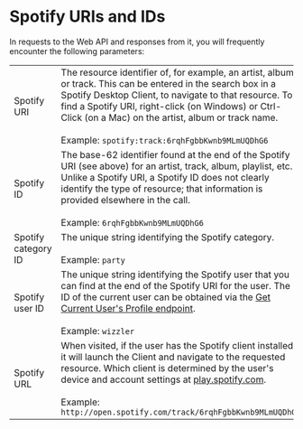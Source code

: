# Spotify URIs and IDs

In requests to the Web API and responses from it, you will frequently encounter the following parameters:

|                     |                                                                                                                                                                                                                                                                                                                                            |
| ------------------- | ------------------------------------------------------------------------------------------------------------------------------------------------------------------------------------------------------------------------------------------------------------------------------------------------------------------------------------------ |
| Spotify URI         | The resource identifier of, for example, an artist, album or track. This can be entered in the search box in a Spotify Desktop Client, to navigate to that resource. To find a Spotify URI, right-click (on Windows) or Ctrl-Click (on a Mac) on the artist, album or track name. <br><br> Example: `spotify:track:6rqhFgbbKwnb9MLmUQDhG6` |
| Spotify ID          | The base-62 identifier found at the end of the Spotify URI (see above) for an artist, track, album, playlist, etc. Unlike a Spotify URI, a Spotify ID does not clearly identify the type of resource; that information is provided elsewhere in the call. <br><br> Example: `6rqhFgbbKwnb9MLmUQDhG6`                                       |
| Spotify category ID | The unique string identifying the Spotify category. <br><br> Example: `party`                                                                                                                                                                                                                                                              |
| Spotify user ID     | The unique string identifying the Spotify user that you can find at the end of the Spotify URI for the user. The ID of the current user can be obtained via the [Get Current User's Profile endpoint](https://developer.spotify.com/documentation/web-api/reference/get-current-users-profile). <br><br> Example: `wizzler`                |
| Spotify URL         | When visited, if the user has the Spotify client installed, it will launch the Client and navigate to the requested resource. Which client is determined by the user's device and account settings at [play.spotify.com](https://play.spotify.com/). <br><br> Example: `http://open.spotify.com/track/6rqhFgbbKwnb9MLmUQDhG6`              |
